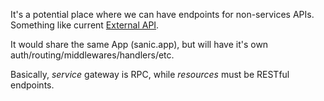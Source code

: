It's a potential place where we can have endpoints for non-services APIs.
Something like current [External API](https://github.com/semilimes/external_api).

It would share the same App (sanic.app), but will have it's own auth/routing/middlewares/handlers/etc.

Basically, _service_ gateway is RPC, while _resources_ must be RESTful endpoints.
